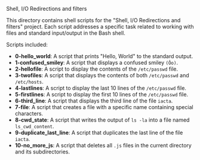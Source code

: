 Shell, I/O Redirections and filters

This directory contains shell scripts for the "Shell, I/O Redirections and filters" project. Each script addresses a specific task related to working with files and standard input/output in the Bash shell.

Scripts included:
* **0-hello_world**: A script that prints "Hello, World" to the standard output.
* **1-confused_smiley**: A script that displays a confused smiley `(Ôo)`.
* **2-hellofile**: A script to display the contents of the `/etc/passwd` file.
* **3-twofiles**: A script that displays the contents of both `/etc/passwd` and `/etc/hosts`.
* **4-lastlines**: A script to display the last 10 lines of the `/etc/passwd` file.
* **5-firstlines**: A script to display the first 10 lines of the `/etc/passwd` file.
* **6-third_line**: A script that displays the third line of the file `iacta`.
* **7-file**: A script that creates a file with a specific name containing special characters.
* **8-cwd_state**: A script that writes the output of `ls -la` into a file named `ls_cwd_content`.
* **9-duplicate_last_line**: A script that duplicates the last line of the file `iacta`.
* **10-no_more_js**: A script that deletes all `.js` files in the current directory and its subdirectories.
